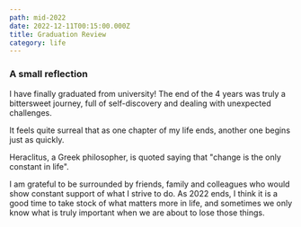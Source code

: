 ```yaml
---
path: mid-2022
date: 2022-12-11T00:15:00.000Z
title: Graduation Review
category: life
---
```


### A small reflection

I have finally graduated from university! The end of the 4 years was truly a bittersweet journey, full of self-discovery and dealing with unexpected challenges.

It feels quite surreal that as one chapter of my life ends, another one begins just as quickly.

Heraclitus, a Greek philosopher, is quoted saying that "change is the only constant in life".

I am grateful to be surrounded by friends, family and colleagues who would show constant support of what I strive to do. As 2022 ends, I think it is a good time to take stock of what matters more in life, and sometimes we only know what is truly important when we are about to lose those things.
